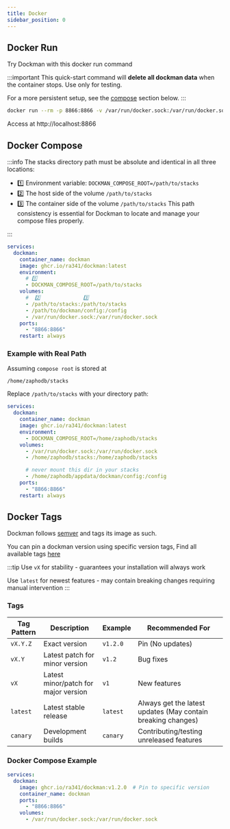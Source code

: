 ```yaml
---
title: Docker
sidebar_position: 0
---
```


## Docker Run

Try Dockman with this docker run command

:::important
This quick-start command will **delete all dockman data** when the container stops. Use only for testing.

For a more persistent setup, see the [compose](#docker-compose) section below.
:::

```bash title="Bash"
docker run --rm -p 8866:8866 -v /var/run/docker.sock:/var/run/docker.sock ghcr.io/ra341/dockman:latest
```

Access at http://localhost:8866

## Docker Compose

:::info
The stacks directory path must be absolute and identical in all three locations:

* 1️⃣ Environment variable: `DOCKMAN_COMPOSE_ROOT=/path/to/stacks`
* 2️⃣ The host side of the volume `/path/to/stacks`
* 3️⃣ The container side of the volume `/path/to/stacks`
  This path consistency is essential for Dockman to locate and manage your compose files properly.

:::

```yaml title="docker-compose.yaml"
services:
  dockman:
    container_name: dockman
    image: ghcr.io/ra341/dockman:latest
    environment:
      # 1️⃣
      - DOCKMAN_COMPOSE_ROOT=/path/to/stacks
    volumes:
      #  2️⃣              3️⃣                
      - /path/to/stacks:/path/to/stacks
      - /path/to/dockman/config:/config
      - /var/run/docker.sock:/var/run/docker.sock
    ports:
      - "8866:8866"
    restart: always
```

### Example with Real Path

Assuming `compose root` is stored at

```
/home/zaphodb/stacks
```

Replace `/path/to/stacks` with your directory path:

```yaml title="docker-compose.yaml"
services:
  dockman:
    container_name: dockman
    image: ghcr.io/ra341/dockman:latest
    environment:
      - DOCKMAN_COMPOSE_ROOT=/home/zaphodb/stacks
    volumes:
      - /var/run/docker.sock:/var/run/docker.sock
      - /home/zaphodb/stacks:/home/zaphodb/stacks

      # never mount this dir in your stacks
      - /home/zaphodb/appdata/dockman/config:/config
    ports:
      - "8866:8866"
    restart: always
```

## Docker Tags

Dockman follows [semver](https://semver.org/) and tags its image as such.

You can pin a dockman version using specific version tags, Find all available
tags [here](https://github.com/RA341/dockman/pkgs/container/dockman/versions?filters%5Bversion_type%5D=tagged)

:::tip
Use `vX` for stability - guarantees your installation will always work

Use `latest` for newest features - may contain breaking changes requiring manual intervention
:::

### Tags

| Tag Pattern | Description                          | Example  | Recommended For                                              |
|-------------|--------------------------------------|----------|--------------------------------------------------------------|
| `vX.Y.Z`    | Exact version                        | `v1.2.0` | Pin (No updates)                                             |
| `vX.Y`      | Latest patch for minor version       | `v1.2`   | Bug fixes                                                    |
| `vX`        | Latest minor/patch for major version | `v1`     | New features                                                 |
| `latest`    | Latest stable release                | `latest` | Always get the latest updates (May contain breaking changes) |
| `canary`    | Development builds                   | `canary` | Contributing/testing unreleased features                     |

### Docker Compose Example

```yaml
services:
  dockman:
    image: ghcr.io/ra341/dockman:v1.2.0  # Pin to specific version
    container_name: dockman
    ports:
      - "8866:8866"
    volumes:
      - /var/run/docker.sock:/var/run/docker.sock
```
